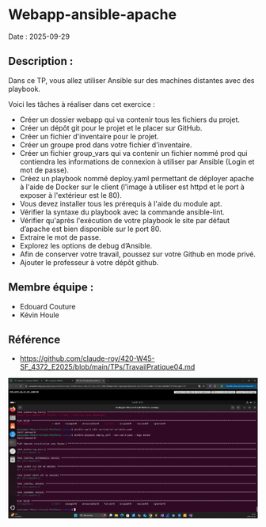 # Webapp-ansible-apache
Date : 2025-09-29
## Description :
Dans ce TP, vous allez utiliser Ansible sur des machines distantes avec des playbook.

Voici les tâches à réaliser dans cet exercice :

- Créer un dossier webapp qui va contenir tous les fichiers du projet.
- Créer un dépôt git pour le projet et le placer sur GitHub.
- Créer un fichier d'inventaire pour le projet.
- Créer un groupe prod dans votre fichier d'inventaire.
- Créer un fichier group_vars qui va contenir un fichier nommé prod qui contiendra les informations de connexion à utiliser par Ansible (Login et mot de passe).
- Créez un playbook nommé deploy.yaml permettant de déployer apache à l'aide de Docker sur le client (l'image à utiliser est httpd et le port à exposer à l'extérieur est le 80).
- Vous devez installer tous les prérequis à l'aide du module apt.
- Vérifier la syntaxe du playbook avec la commande ansible-lint.
- Vérifier qu'après l'exécution de votre playbook le site par défaut d’apache est bien disponible sur le port 80.
- Extraire le mot de passe.
- Explorez les options de debug d’Ansible.
- Afin de conserver votre travail, poussez sur votre Github en mode privé.
- Ajouter le professeur à votre dépôt github.

## Membre équipe :
- Edouard Couture
- Kévin Houle
  
## Référence
- https://github.com/claude-roy/420-W45-SF_4372_E2025/blob/main/TPs/TravailPratique04.md


![Resultat de la derniere commande](images/TP4.png)

